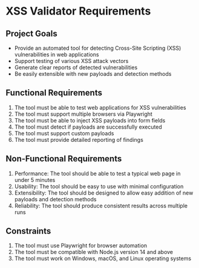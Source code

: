 # XSS Validator Requirements

## Project Goals
- Provide an automated tool for detecting Cross-Site Scripting (XSS) vulnerabilities in web applications
- Support testing of various XSS attack vectors
- Generate clear reports of detected vulnerabilities
- Be easily extensible with new payloads and detection methods

## Functional Requirements
1. The tool must be able to test web applications for XSS vulnerabilities
2. The tool must support multiple browsers via Playwright
3. The tool must be able to inject XSS payloads into form fields
4. The tool must detect if payloads are successfully executed
5. The tool must support custom payloads
6. The tool must provide detailed reporting of findings

## Non-Functional Requirements
1. Performance: The tool should be able to test a typical web page in under 5 minutes
2. Usability: The tool should be easy to use with minimal configuration
3. Extensibility: The tool should be designed to allow easy addition of new payloads and detection methods
4. Reliability: The tool should produce consistent results across multiple runs

## Constraints
1. The tool must use Playwright for browser automation
2. The tool must be compatible with Node.js version 14 and above
3. The tool must work on Windows, macOS, and Linux operating systems